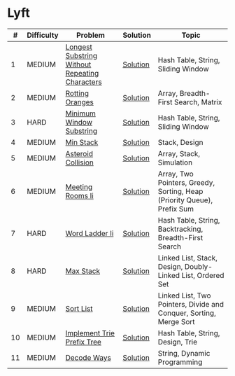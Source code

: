 # Lyft

| # | Difficulty | Problem | Solution | Topic |
|---|------------|---------|----------|--------|
| 1 | MEDIUM | [Longest Substring Without Repeating Characters](https://leetcode.com/problems/longest-substring-without-repeating-characters) | [Solution](../coding/algorithms/SlidingWindow.java) | Hash Table, String, Sliding Window |
| 2 | MEDIUM | [Rotting Oranges](https://leetcode.com/problems/rotting-oranges) | [Solution](../coding/datastructures/graph/BFSSolution.java) | Array, Breadth-First Search, Matrix |
| 3 | HARD | [Minimum Window Substring](https://leetcode.com/problems/minimum-window-substring) | [Solution](../coding/algorithms/twoPointerAndSlidingWindow/MinimumWindowSubstring.java) | Hash Table, String, Sliding Window |
| 4 | MEDIUM | [Min Stack](https://leetcode.com/problems/min-stack) | [Solution](../coding/datastructures/stackAndQueue/MinStack.java) | Stack, Design |
| 5 | MEDIUM | [Asteroid Collision](https://leetcode.com/problems/asteroid-collision) | [Solution](../coding/datastructures/stackAndQueue/MinStack.java) | Array, Stack, Simulation |
| 6 | MEDIUM | [Meeting Rooms Ii](https://leetcode.com/problems/meeting-rooms-ii) | [Solution](../coding/datastructures/arrays/MeetingScheduleII.java) | Array, Two Pointers, Greedy, Sorting, Heap (Priority Queue), Prefix Sum |
| 7 | HARD | [Word Ladder Ii](https://leetcode.com/problems/word-ladder-ii) | [Solution](../coding/datastructures/graph/WordLadder.java) | Hash Table, String, Backtracking, Breadth-First Search |
| 8 | HARD | [Max Stack](https://leetcode.com/problems/max-stack) | [Solution](../coding/datastructures/stackAndQueue/MaxStack.java) | Linked List, Stack, Design, Doubly-Linked List, Ordered Set |
| 9 | MEDIUM | [Sort List](https://leetcode.com/problems/sort-list) | [Solution](../coding/datastructures/linkedList/OperationsOnLL.java) | Linked List, Two Pointers, Divide and Conquer, Sorting, Merge Sort |
| 10 | MEDIUM | [Implement Trie Prefix Tree](https://leetcode.com/problems/implement-trie-prefix-tree) | [Solution](../coding/datastructures/trie/Trie.java) | Hash Table, String, Design, Trie |
| 11 | MEDIUM | [Decode Ways](https://leetcode.com/problems/decode-ways) | [Solution](../coding/algorithms/dynamicProgramming/DecodeWays.java) | String, Dynamic Programming |
